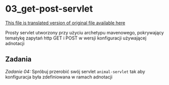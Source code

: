 # 03_get-post-servlet

[This file is translated version of original file available here](README.md)

Prosty servlet utworzony przy użyciu archetypu mavenowego, pokrywający tematykę zapytań http GET i POST w wersji konfiguracji używającej adnotacji

## Zadania

*Zadanie 04:*
Spróbuj przerobić swój servlet `animal-servlet` tak aby konfiguracja była zdefiniowana w ramach adnotacji